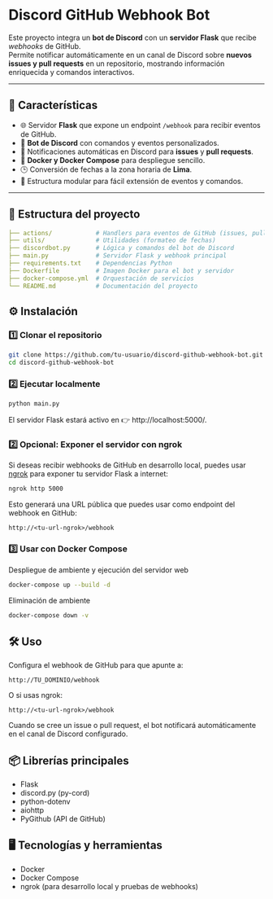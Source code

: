 # Discord GitHub Webhook Bot

Este proyecto integra un **bot de Discord** con un **servidor Flask** que recibe *webhooks* de GitHub.  
Permite notificar automáticamente en un canal de Discord sobre **nuevos issues y pull requests** en un repositorio, mostrando información enriquecida y comandos interactivos.

---

## 🚀 Características

- 🌐 Servidor **Flask** que expone un endpoint `/webhook` para recibir eventos de GitHub.  
- 🤖 **Bot de Discord** con comandos y eventos personalizados.  
- 🔔 Notificaciones automáticas en Discord para **issues** y **pull requests**.  
- 🐳 **Docker y Docker Compose** para despliegue sencillo.  
- 🕒 Conversión de fechas a la zona horaria de **Lima**.  
- 📂 Estructura modular para fácil extensión de eventos y comandos.  

---

## 📂 Estructura del proyecto

```yaml
├── actions/            # Handlers para eventos de GitHub (issues, pull_request)
├── utils/              # Utilidades (formateo de fechas)
├── discordbot.py       # Lógica y comandos del bot de Discord
├── main.py             # Servidor Flask y webhook principal
├── requirements.txt    # Dependencias Python
├── Dockerfile          # Imagen Docker para el bot y servidor
├── docker-compose.yml  # Orquestación de servicios
└── README.md           # Documentación del proyecto
```

## ⚙️ Instalación

### 1️⃣ Clonar el repositorio
```bash
git clone https://github.com/tu-usuario/discord-github-webhook-bot.git
cd discord-github-webhook-bot
```
### 2️⃣ Ejecutar localmente
```bash
python main.py
```
El servidor Flask estará activo en 👉 http://localhost:5000/.

### 2️⃣ Opcional: Exponer el servidor con ngrok
Si deseas recibir webhooks de GitHub en desarrollo local, puedes usar [ngrok](https://ngrok.com/) para exponer tu servidor Flask a internet:

```bash
ngrok http 5000
```
Esto generará una URL pública que puedes usar como endpoint del webhook en GitHub:

```
http://<tu-url-ngrok>/webhook
```

### 3️⃣ Usar con Docker Compose

Despliegue de ambiente y ejecución del servidor web
```bash
docker-compose up --build -d
```

Eliminación de ambiente
```bash
docker-compose down -v
```

## 🛠️ Uso
Configura el webhook de GitHub para que apunte a:

```arduino
http://TU_DOMINIO/webhook
```
O si usas ngrok:

```arduino
http://<tu-url-ngrok>/webhook
```
Cuando se cree un issue o pull request, el bot notificará automáticamente en el canal de Discord configurado.

##  📦 Librerías principales
* Flask
* discord.py (py-cord)
* python-dotenv
* aiohttp
* PyGithub (API de GitHub)

## 🖥️ Tecnologías y herramientas
* Docker
* Docker Compose
* ngrok (para desarrollo local y pruebas de webhooks)